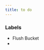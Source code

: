 ```yaml
---
title: to do
---
```





<!-- Reference Links -->
<!-- Usage -->
<!-- [img-label]: ./assets/filename.png -->
<!-- ![Caption Text][img-label] -->
<!-- Assets -->

<!-- URLs -->

<!-- End Ref Links -->



### Labels

-   Flush Bucket
-   